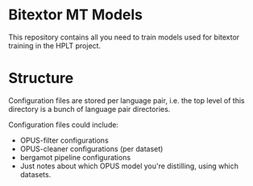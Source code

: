 # Bitextor MT Models

This repository contains all you need to train models used for bitextor
training in the HPLT project.

# Structure
Configuration files are stored per language pair, i.e. the top level of this directory is a bunch of language pair directories.

Configuration files could include:

- OPUS-filter configurations
- OPUS-cleaner configurations (per dataset)
- bergamot pipeline configurations
- Just notes about which OPUS model you're distilling, using which datasets.

